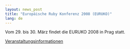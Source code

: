 ```yaml
---
layout: news_post
title: "Europäische Ruby Konferenz 2008 (EURUKO)"
lang: de
---
```


Vom 29. bis 30. März findet die EURUKO 2008 in Prag statt.

[Veranstaltungsinformationen][1]



[1]: http://www.euruko2008.org/ 
